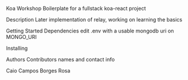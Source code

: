 Koa Workshop
Boilerplate for a fullstack koa-react project

Description
Later implementation of relay, working on learning the basics

Getting Started
Dependencies
edit .env with a usable mongodb uri on MONGO_URI

Installing


Authors
Contributors names and contact info

Caio Campos Borges Rosa